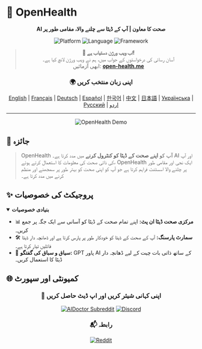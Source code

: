 # 🚀 **OpenHealth**

<div align="center">

**AI صحت کا معاون | آپ کے ڈیٹا سے چلنے والا، مقامی طور پر**

<p align="center">
  <img src="https://img.shields.io/badge/Platform-Web-blue?style=for-the-badge" alt="Platform">
  <img src="https://img.shields.io/badge/Language-TypeScript-blue?style=for-the-badge" alt="Language">
  <img src="https://img.shields.io/badge/Framework-Next.js-black?style=for-the-badge" alt="Framework">
</p>

> **📢 اب ویب ورژن دستیاب ہے!**  
> آسان رسائی کی درخواستوں کے جواب میں، ہم نے ویب ورژن لانچ کیا ہے۔  
> ابھی آزمائیں: **[open-health.me](https://open-health.me/)**

### 🌍 اپنی زبان منتخب کریں
[English](../../README.md) | [Français](README.fr.md) | [Deutsch](README.de.md) | [Español](README.es.md) | [한국어](README.ko.md) | [中文](README.zh.md) | [日本語](README.ja.md) | [Українська](README.uk.md) | [Русский](README.ru.md) | [اردو](README.ur.md)

</div>

---

<p align="center">
  <img src="/intro/openhealth.avif" alt="OpenHealth Demo">
</p>

## 🌟 جائزہ

> OpenHealth آپ کو **اپنے صحت کے ڈیٹا کو کنٹرول کرنے** میں مدد کرتا ہے۔ AI اور آپ کی ذاتی صحت کی معلومات کا استعمال کرتے ہوئے،
> OpenHealth ایک نجی اور مقامی طور پر چلنے والا اسسٹنٹ فراہم کرتا ہے جو آپ کو اپنی صحت کو بہتر طور پر سمجھنے اور منظم کرنے میں مدد کرتا ہے۔

## ✨ پروجیکٹ کی خصوصیات

<details open>
<summary><b>بنیادی خصوصیات</b></summary>

- 📊 **مرکزی صحت ڈیٹا ان پٹ:** اپنے تمام صحت کے ڈیٹا کو آسانی سے ایک جگہ پر جمع کریں۔
- 🛠️ **سمارٹ پارسنگ:** آپ کے صحت کے ڈیٹا کو خودکار طور پر پارس کرتا ہے اور ڈھانچہ دار ڈیٹا فائلیں تیار کرتا ہے۔
- 🤝 **سیاق و سباق کی گفتگو:** GPT پاور AI کے ساتھ ذاتی بات چیت کے لیے ڈھانچہ دار ڈیٹا کا استعمال کریں۔

</details>

## 🌐 کمیونٹی اور سپورٹ

<div align="center">

### 💫 اپنی کہانی شیئر کریں اور اپ ڈیٹ حاصل کریں
[![AIDoctor Subreddit](https://img.shields.io/badge/r/AIDoctor-FF4500?style=for-the-badge&logo=reddit&logoColor=white)](https://www.reddit.com/r/AIDoctor/)
[![Discord](https://img.shields.io/badge/Discord-7289DA?style=for-the-badge&logo=discord&logoColor=white)](https://discord.gg/B9K654g4wf)

### 📬 رابطہ
[![Reddit](https://img.shields.io/badge/Reddit-FF4500?style=for-the-badge&logo=reddit&logoColor=white)](https://www.reddit.com/user/Dry_Steak30/)

</div> 